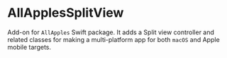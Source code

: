 # AllApplesSplitView
Add-on for `AllApples` Swift package. It adds a Split view controller and related classes for making a multi-platform app for both `macOS` and Apple mobile targets.
